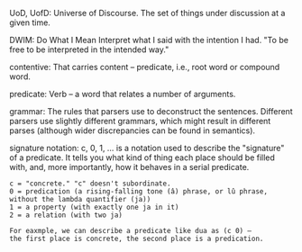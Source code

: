 UoD, UofD:
    Universe of Discourse.
    The set of things under discussion at a given time.

DWIM:
    Do What I Mean
    Interpret what I said with the intention I had.
    "To be free to be interpreted in the intended way."

contentive:
    That carries content – predicate, i.e., root word or compound word.

predicate:
    Verb – a word that relates a number of arguments.

grammar:
    The rules that parsers use to deconstruct the sentences.
    Different parsers use slightly different grammars, which might result in different parses (although wider discrepancies can be found in semantics).

signature notation:
    c, 0, 1, … is a notation used to describe the "signature" of a predicate.
    It tells you what kind of thing each place should be filled with, and, more importantly, how it behaves in a serial predicate.

    c = "concrete." "c" doesn't subordinate.
    0 = predication (a rising-falling tone (â) phrase, or lû phrase, without the lambda quantifier (ja))
    1 = a property (with exactly one ja in it)
    2 = a relation (with two ja)

    For eaxmple, we can describe a predicate like dua as (c 0) –
    the first place is concrete, the second place is a predication.
